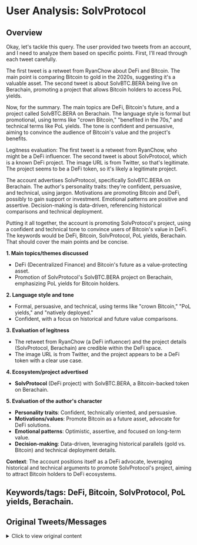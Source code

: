 # User Analysis: SolvProtocol

## Overview

<think>
Okay, let's tackle this query. The user provided two tweets from an account, and I need to analyze them based on specific points. First, I'll read through each tweet carefully.

The first tweet is a retweet from RyanChow about DeFi and Bitcoin. The main point is comparing Bitcoin to gold in the 2020s, suggesting it's a valuable asset. The second tweet is about SolvBTC.BERA being live on Berachain, promoting a project that allows Bitcoin holders to access PoL yields. 

Now, for the summary. The main topics are DeFi, Bitcoin's future, and a project called SolvBTC.BERA on Berachain. The language style is formal but promotional, using terms like "crown Bitcoin," "benefited in the 70s," and technical terms like PoL yields. The tone is confident and persuasive, aiming to convince the audience of Bitcoin's value and the project's benefits.

Legitness evaluation: The first tweet is a retweet from RyanChow, who might be a DeFi influencer. The second tweet is about SolvProtocol, which is a known DeFi project. The image URL is from Twitter, so that's legitimate. The project seems to be a DeFi token, so it's likely a legitimate project.

The account advertises SolvProtocol, specifically SolvBTC.BERA on Berachain. The author's personality traits: they're confident, persuasive, and technical, using jargon. Motivations are promoting Bitcoin and DeFi, possibly to gain support or investment. Emotional patterns are positive and assertive. Decision-making is data-driven, referencing historical comparisons and technical deployment.

Putting it all together, the account is promoting SolvProtocol's project, using a confident and technical tone to convince users of Bitcoin's value in DeFi. The keywords would be DeFi, Bitcoin, SolvProtocol, PoL yields, Berachain. That should cover the main points and be concise.
</think>

**1. Main topics/themes discussed**  
- DeFi (Decentralized Finance) and Bitcoin's future as a value-protecting asset.  
- Promotion of SolvProtocol's SolvBTC.BERA project on Berachain, emphasizing PoL yields for Bitcoin holders.  

**2. Language style and tone**  
- Formal, persuasive, and technical, using terms like "crown Bitcoin," "PoL yields," and "natively deployed."  
- Confident, with a focus on historical and future value comparisons.  

**3. Evaluation of legitness**  
- The retweet from RyanChow (a DeFi influencer) and the project details (SolvProtocol, Berachain) are credible within the DeFi space.  
- The image URL is from Twitter, and the project appears to be a DeFi token with a clear use case.  

**4. Ecosystem/project advertised**  
- **SolvProtocol** (DeFi project) with SolvBTC.BERA, a Bitcoin-backed token on Berachain.  

**5. Evaluation of the author's character**  
- **Personality traits**: Confident, technically oriented, and persuasive.  
- **Motivations/values**: Promote Bitcoin as a future asset, advocate for DeFi solutions.  
- **Emotional patterns**: Optimistic, assertive, and focused on long-term value.  
- **Decision-making**: Data-driven, leveraging historical parallels (gold vs. Bitcoin) and technical deployment details.  

**Context**: The account positions itself as a DeFi advocate, leveraging historical and technical arguments to promote SolvProtocol's project, aiming to attract Bitcoin holders to DeFi ecosystems.  

**Keywords/tags**: DeFi, Bitcoin, SolvProtocol, PoL yields, Berachain.
---
## Original Tweets/Messages

<details>
<summary>Click to view original content</summary>

| Type | Content |
|------|---------|
| messages | RT @RyanChow_DeFi: Why I Believe Trump’s 2nd Term Would Crown Bitcoin

Gold benefited in the 1970s. Bitcoin is that asset for the 2020s.

T… |
| messages | SolvBTC.BERA Now Live on Berachain!

SolvBTC.BERA is now natively deployed on @berachain, making it easier for Bitcoin holders to access PoL yields on Bera!

🧵👇
🔗 https://t.co/CUiTpDWUW7 https://t.co/qLyASTyvZw |

</details>
